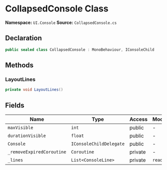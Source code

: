 # CollapsedConsole Class

**Namespace:** `UI.Console`
**Source:** `CollapsedConsole.cs`

## Declaration

```csharp
public sealed class CollapsedConsole : MonoBehaviour, IConsoleChild
```

## Methods

### LayoutLines

```csharp
private void LayoutLines()
```

## Fields

| Name | Type | Access | Modifiers |
|------|------|--------|-----------|
| `maxVisible` | `int` | public | - |
| `durationVisible` | `float` | public | - |
| `Console` | `IConsoleChildDelegate` | public | - |
| `_removeExpiredCoroutine` | `Coroutine` | private | - |
| `_lines` | `List<ConsoleLine>` | private | `readonly` |

